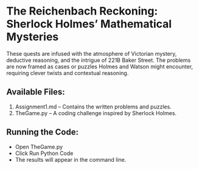 # The Reichenbach Reckoning: Sherlock Holmes’ Mathematical Mysteries

These quests are infused with the atmosphere of Victorian mystery, deductive reasoning, and the intrigue of 221B Baker Street. The problems are now framed as cases or puzzles Holmes and Watson might encounter, requiring clever twists and contextual reasoning.

## Available Files:

1. Assignment1.md – Contains the written problems and puzzles.
2. TheGame.py – A coding challenge inspired by Sherlock Holmes.

## Running the Code:

* Open TheGame.py
* Click Run Python Code
* The results will appear in the command line.
